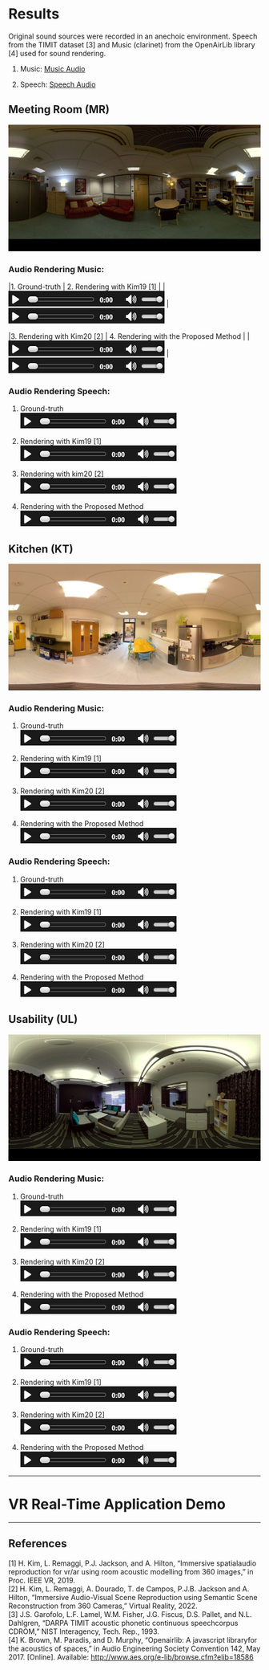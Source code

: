 
# Results
Original sound sources were recorded in an anechoic environment. Speech from the TIMIT dataset [3] and Music (clarinet) from the OpenAirLib library [4] used for sound rendering.<br>
1. Music:
[Music Audio](Music-Org.mp3)

2. Speech:
[Speech Audio](Speech-Org.mp3)

## Meeting Room (MR)
![Meeting Room](MeetingRoom.jpg)

### Audio Rendering Music: 
|1. Ground-truth  | 2. Rendering with Kim19 [1]  |
|[![Demo](images/audio.PNG)](https://drive.google.com/file/d/1LI9tDGbYeFHzlU9n_uhDSe19fhLXmz9N/view?usp=sharing) |  [![Demo](images/audio.PNG)](https://drive.google.com/file/d/1BBlF_tTRgTWzmkybLY7IPhv0zz0pPu_V/view?usp=sharing) 
     
  
   
|3. Rendering with Kim20 [2]  | 4. Rendering with the Proposed Method |
| [![Demo](images/audio.PNG)](https://drive.google.com/file/d/146aeV4wLbx9mLssf3E5bznAkhe-f5qs9/view?usp=sharing) |  [![Demo](images/audio.PNG)](https://drive.google.com/file/d/1TTMwIEzJ_Xv6-VsxqLmKtE1jMwyPitck/view?usp=sharing) 
    
 
  
    
### Audio Rendering Speech: 
1. Ground-truth   
   [![Demo](images/audio.PNG)](https://drive.google.com/file/d/1qYEKLN3zRHKjo7P2Ix0J66mEr6w9o66X/view?usp=sharing) 
   
3. Rendering with Kim19 [1]  
   [![Demo](images/audio.PNG)](https://drive.google.com/file/d/1UyBtsnMOoGVNCreh0yb0ADCBMwPZAKO0/view?usp=sharing) 
  
4. Rendering with kim20 [2]  
   [![Demo](images/audio.PNG)](https://drive.google.com/file/d/1qhhU1zMjChjVcbhfY52EiDLEChd5_TWj/view?usp=sharing) 
   
5. Rendering with the Proposed Method  
   [![Demo](images/audio.PNG)](https://drive.google.com/file/d/1G8XyAifZLJ9Vs_pXBe2HkxaL0h1DAXmm/view?usp=sharing)

## Kitchen (KT)
![Kitchen](Kitchen.jpg)

### Audio Rendering Music:
1. Ground-truth  
   [![Demo](images/audio.PNG)](https://drive.google.com/file/d/15lRtQ-squ44wiqJ2J57Y_UnMZdPvUecd/view?usp=sharing)
    
2. Rendering with Kim19 [1]  
   [![Demo](images/audio.PNG)](https://drive.google.com/file/d/15iG6kWfux9Q65hvNATkFpGEN_C0K8Qk9/view?usp=sharing)
   
3. Rendering with Kim20 [2]  
   [![Demo](images/audio.PNG)](https://drive.google.com/file/d/1e5956aoB2Ph7mOySXbyRCBT0bXQCxBf0/view?usp=sharing)
    
4. Rendering with the Proposed Method  
   [![Demo](images/audio.PNG)](https://drive.google.com/file/d/1MrdDpx6z1RzmLaTf6BbJoc-kNUhU6yyo/view?usp=sharing)
    
### Audio Rendering Speech: 
1. Ground-truth  
   [![Demo](images/audio.PNG)](https://drive.google.com/file/d/1llXdRm53UNXRyl9r5XGIr-fqP9pZk2KN/view?usp=sharing)
   
3. Rendering with Kim19 [1]  
   [![Demo](images/audio.PNG)](https://drive.google.com/file/d/1gzifOV3v4W_EzLFGklw53FhcumO2gcrj/view?usp=sharing)
   
4. Rendering with Kim20 [2]  
   [![Demo](images/audio.PNG)](https://drive.google.com/file/d/1XmzkHQcViPsSRsljBpTZm5U4FXDKqD3v/view?usp=sharing)
   
5. Rendering with the Proposed Method  
   [![Demo](images/audio.PNG)](https://drive.google.com/file/d/1wqX_A5Utg0D-Uom17TzbNZsbKb297u46/view?usp=sharing)

## Usability (UL)
![Usability](Usability.jpg)

### Audio Rendering Music: 
1. Ground-truth  
  [![Demo](images/audio.PNG)](https://drive.google.com/file/d/1nBjtQHmcoDQmWiCd-A-tTFgTSvRCJokh/view?usp=sharing)
     
2. Rendering with Kim19 [1]  
   [![Demo](images/audio.PNG)](https://drive.google.com/file/d/1y2zl_CyoKVOz4_Ikr0b9lVSbh9XD377E/view?usp=sharing)
   
3. Rendering with Kim20 [2]  
   [![Demo](images/audio.PNG)](https://drive.google.com/file/d/1hj8Kn_A-yAZ2_QDZffsPZsTXxm8UwpPN/view?usp=sharing)
    
4. Rendering with the Proposed Method  
   [![Demo](images/audio.PNG)](https://drive.google.com/file/d/1kvuZo6DTPefnrouK6Q2WGDE17-XINirK/view?usp=sharing)
    
### Audio Rendering Speech:
1. Ground-truth  
   [![Demo](images/audio.PNG)](https://drive.google.com/file/d/162IB5iSAZ7d0goJMMwPNuHAre5kY0Uac/view?usp=sharing)
   
3. Rendering with Kim19 [1]  
   [![Demo](images/audio.PNG)](https://drive.google.com/file/d/1QUCLQMsvcrtT242NwIUZRlVWyqi2Y0qL/view?usp=sharing)
   
4. Rendering with Kim20 [2]  
   [![Demo](images/audio.PNG)](https://drive.google.com/file/d/1n8RLKXUliBPlIL26KbnM-jg2aRSzaXEm/view?usp=sharing)
   
5. Rendering with the Proposed Method  
   [![Demo](images/audio.PNG)](https://drive.google.com/file/d/1gvdpUtK5d0XN-ULeu5D0PcNDusqKmGWy/view?usp=sharing) 

---
# VR Real-Time Application Demo


---
## References
[1] H. Kim, L. Remaggi, P.J. Jackson, and A. Hilton, “Immersive spatialaudio reproduction for vr/ar using room acoustic modelling from 360 images,” in Proc. IEEE VR, 2019.<br>
[2] H. Kim, L. Remaggi, A. Dourado, T. de Campos, P.J.B. Jackson and A. Hilton, “Immersive Audio-Visual Scene Reproduction using Semantic Scene Reconstruction from 360 Cameras,” Virtual Reality, 2022.<br>
[3] J.S. Garofolo, L.F. Lamel, W.M. Fisher, J.G. Fiscus, D.S. Pallet, and N.L. Dahlgren, “DARPA TIMIT acoustic phonetic continuous speechcorpus CDROM,” NIST Interagency, Tech. Rep., 1993.<br>
[4] K. Brown, M. Paradis, and D. Murphy, “Openairlib: A javascript libraryfor the acoustics of spaces,” in Audio Engineering Society Convention 142, May 2017. [Online]. Available: http://www.aes.org/e-lib/browse.cfm?elib=18586
